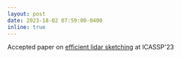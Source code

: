 ```yaml
---
layout: post
date: 2023-18-02 07:59:00-0400
inline: true
---
```


Accepted paper on [efficient lidar sketching](https://arxiv.org/pdf/2210.07314) at ICASSP'23
